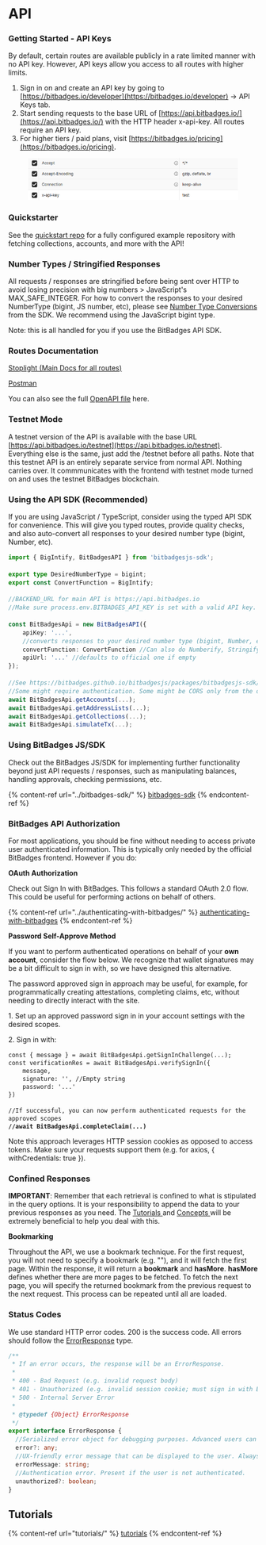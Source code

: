 # API

### Getting Started - API Keys

By default, certain routes are available publicly in a rate limited manner with no API key. However, API keys allow you access to all routes with higher limits.

1. Sign in on and create an API key by going to [https://bitbadges.io/developer](https://bitbadges.io/developer) -> API Keys tab.
2. Start sending requests to the base URL of [https://api.bitbadges.io/](https://api.bitbadges.io/) with the HTTP header x-api-key. All routes require an API key.
3. For higher tiers / paid plans, visit [https://bitbadges.io/pricing](https://bitbadges.io/pricing).

<figure><img src="../../.gitbook/assets/image (16).png" alt=""><figcaption></figcaption></figure>



### Quickstarter

See the [quickstart repo](https://github.com/BitBadges/bitbadges-quickstart) for a fully configured example repository with fetching collections, accounts, and more with the API!



### Number Types / Stringified Responses

All requests / responses are stringified before being sent over HTTP to avoid losing precision with big numbers > JavaScript's MAX\_SAFE\_INTEGER. For how to convert the responses to your desired NumberType (bigint, JS number, etc), please see [Number Type Conversions](../bitbadges-sdk/common-snippets/numbertype-conversions.md) from the SDK. We recommend using the JavaScript bigint type.

Note: this is all handled for you if you use the BitBadges API SDK.

### Routes Documentation

[Stoplight (Main Docs for all routes)](https://bitbadges.stoplight.io/docs/bitbadges)&#x20;

[Postman](https://www.postman.com/bitbadges/workspace/bitbadges-api/collection/11647629-5bc57e3c-1818-4446-988e-23a9442cc0df?action=share\&creator=11647629)

You can also see the full [OpenAPI file](https://github.com/BitBadges/bitbadgesjs/blob/main/packages/bitbadgesjs-sdk/openapitypes/combined.yaml) here.

### Testnet Mode

A testnet version of the API is available with the base URL [https://api.bitbadges.io/testnet](https://api.bitbadges.io/testnet). Everything else is the same, just add the /testnet before all paths. Note that this testnet API is an entirely separate service from normal API. Nothing carries over. It commmunicates with the frontend with testnet mode turned on and uses the testnet BitBadges blockchain.

### Using the API SDK (Recommended)

If you are using JavaScript / TypeScript, consider using the typed API SDK for convenience. This will give you typed routes, provide quality checks, and also auto-convert all responses to your desired number type (bigint, Number, etc).

```typescript
import { BigIntify, BitBadgesAPI } from 'bitbadgesjs-sdk';

export type DesiredNumberType = bigint;
export const ConvertFunction = BigIntify;

//BACKEND_URL for main API is https://api.bitbadges.io
//Make sure process.env.BITBADGES_API_KEY is set with a valid API key.

const BitBadgesApi = new BitBadgesAPI({
    apiKey: '...',
    //converts responses to your desired number type (bigint, Number, etc)
    convertFunction: ConvertFunction //Can also do Numberify, Stringify, etc
    apiUrl: '...' //defaults to official one if empty
}); 

//See https://bitbadges.github.io/bitbadgesjs/packages/bitbadgesjs-sdk/docs/classes/BitBadgesAPI.html for documentation
//Some might require authentication. Some might be CORS only from the official site.
await BitBadgesApi.getAccounts(...);
await BitBadgesApi.getAddressLists(...);
await BitBadgesApi.getCollections(...);
await BitBadgesApi.simulateTx(...);
```

### Using BitBadges JS/SDK

Check out the BitBadges JS/SDK for implementing further functionality beyond just API requests / responses, such as manipulating balances, handling approvals, checking permissions, etc.

{% content-ref url="../bitbadges-sdk/" %}
[bitbadges-sdk](../bitbadges-sdk/)
{% endcontent-ref %}

### BitBadges API Authorization

For most applications, you should be fine without needing to access private user authenticated information. This is typically only needed by the official BitBadges frontend. However if you do:

**OAuth Authorization**

Check out Sign In with BitBadges. This follows a standard OAuth 2.0 flow. This could be useful for performing actions on behalf of others.

{% content-ref url="../authenticating-with-bitbadges/" %}
[authenticating-with-bitbadges](../authenticating-with-bitbadges/)
{% endcontent-ref %}

**Password Self-Approve Method**

If you want to perform authenticated operations on behalf of your **own account**, consider the flow below. We recognize that wallet signatures may be a bit difficult to sign in with, so we have designed this alternative.

The password approved sign in approach may be useful, for example, for programmatically creating attestations, completing claims, etc, without needing to directly interact with the site.&#x20;

1\. Set up an approved password sign in in your account settings with the desired scopes.

2\. Sign in with:

<pre class="language-typescript"><code class="lang-typescript">const { message } = await BitBadgesApi.getSignInChallenge(...);
const verificationRes = await BitBadgesApi.verifySignIn({
    message,
    signature: '', //Empty string
    password: '...'
})

//If successful, you can now perform authenticated requests for the approved scopes
<strong>//await BitBadgesApi.completeClaim(...)
</strong></code></pre>

Note this approach leverages HTTP session cookies as opposed to access tokens. Make sure your requests support them (e.g. for axios, { withCredentials: true }).

### Confined Responses

**IMPORTANT**: Remember that each retrieval is confined to what is stipulated in the query options. It is your responsibility to append the data to your previous responses as you need. The [Tutorials ](tutorials/)and [Concepts ](concepts/)will be extremely beneficial to help you deal with this.

**Bookmarking**

Throughout the API, we use a bookmark technique. For the first request, you will not need to specify a bookmark (e.g. ""), and it will fetch the first page. Within the response, it will return a **bookmark** and **hasMore**. **hasMore** defines whether there are more pages to be fetched. To fetch the next page, you will specify the returned bookmark from the previous request to the next request. This process can be repeated until all are loaded.

### Status Codes

We use standard HTTP error codes. 200 is the success code. All errors should follow the [ErrorResponse](https://bitbadges.github.io/bitbadgesjs/packages/bitbadgesjs-sdk/docs/interfaces/ErrorResponse.html) type.

```typescript
/**
 * If an error occurs, the response will be an ErrorResponse.
 *
 * 400 - Bad Request (e.g. invalid request body)
 * 401 - Unauthorized (e.g. invalid session cookie; must sign in with Blockin)
 * 500 - Internal Server Error
 *
 * @typedef {Object} ErrorResponse
 */
export interface ErrorResponse {
  //Serialized error object for debugging purposes. Advanced users can use this to debug issues.
  error?: any;
  //UX-friendly error message that can be displayed to the user. Always present if error.
  errorMessage: string;
  //Authentication error. Present if the user is not authenticated.
  unauthorized?: boolean;
}
```

## Tutorials

{% content-ref url="tutorials/" %}
[tutorials](tutorials/)
{% endcontent-ref %}
